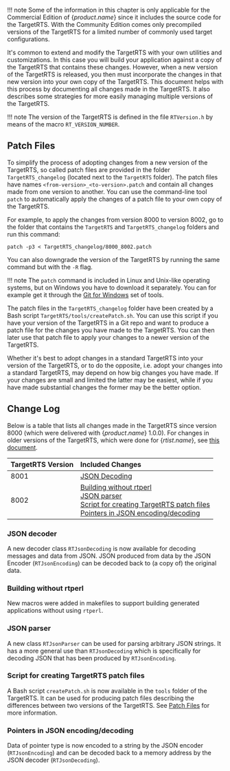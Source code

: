 !!! note 
    Some of the information in this chapter is only applicable for the Commercial Edition of {$product.name$} since it includes the source code for the TargetRTS. With the Community Edition comes only precompiled versions of the TargetRTS for a limited number of commonly used target configurations.

It's common to extend and modify the TargetRTS with your own utilities and customizations. In this case you will build your application against a copy of the TargetRTS that contains these changes. However, when a new version of the TargetRTS is released, you then must incorporate the changes in that new version into your own copy of the TargetRTS. This document helps with this process by documenting all changes made in the TargetRTS. It also describes some strategies for more easily managing multiple versions of the TargetRTS.

!!! note 
    The version of the TargetRTS is defined in the file `RTVersion.h` by means of the macro `RT_VERSION_NUMBER`.

## Patch Files
To simplify the process of adopting changes from a new version of the TargetRTS, so called patch files are provided in the folder `TargetRTS_changelog` (located next to the `TargetRTS` folder). The patch files have names `<from-version>_<to-version>.patch` and contain all changes made from one version to another. You can use the command-line tool `patch` to automatically apply the changes of a patch file to your own copy of the TargetRTS. 

For example, to apply the changes from version 8000 to version 8002, go to the folder that contains the `TargetRTS` and `TargetRTS_changelog` folders and run this command:

```
patch -p3 < TargetRTS_changelog/8000_8002.patch
```

You can also downgrade the version of the TargetRTS by running the same command but with the `-R` flag.

!!! note
    The `patch` command is included in Linux and Unix-like operating systems, but on Windows you have to download it separately. You can for example get it through the [Git for Windows](https://gitforwindows.org/) set of tools.

The patch files in the `TargetRTS_changelog` folder have been created by a Bash script `TargetRTS/tools/createPatch.sh`. You can use this script if you have your version of the TargetRTS in a Git repo and want to produce a patch file for the changes you have made to the TargetRTS. You can then later use that patch file to apply your changes to a newer version of the TargetRTS.

Whether it's best to adopt changes in a standard TargetRTS into your version of the TargetRTS, or to do the opposite, i.e. adopt your changes into a standard TargetRTS, may depend on how big changes you have made. If your changes are small and limited the latter may be easiest, while if you have made substantial changes the former may be the better option.

## Change Log
Below is a table that lists all changes made in the TargetRTS since version 8000 (which were delivered with {$product.name$} 1.0.0). For changes in older versions of the TargetRTS, which were done for {$rtist.name$}, see [this document](https://model-realtime.hcldoc.com/help/topic/com.ibm.xtools.rsarte.webdoc/pdf/ModelRealTime_RoseRT_All_Changes_in_Cpp_TargetRTS.pdf).

| TargetRTS Version | Included Changes | 
|----------|:-------------|
| 8001 | [JSON Decoding](#json-decoder) | 
| 8002 | [Building without rtperl](#building-without-rtperl) <br> [JSON parser](#json-parser) <br> [Script for creating TargetRTS patch files](#script-for-creating-targetrts-patch-files) <br> [Pointers in JSON encoding/decoding](#pointers-in-json-encodingdecoding) | 


### JSON decoder
A new decoder class `RTJsonDecoding` is now available for decoding messages and data from JSON. JSON produced from data by the JSON Encoder (`RTJsonEncoding`) can be decoded back to (a copy of) the original data.

### Building without rtperl
New macros were added in makefiles to support building generated applications without using `rtperl`.

### JSON parser
A new class `RTJsonParser` can be used for parsing arbitrary JSON strings. It has a more general use than `RTJsonDecoding` which is specifically for decoding JSON that has been produced by `RTJsonEncoding`.

### Script for creating TargetRTS patch files
A Bash script `createPatch.sh` is now available in the `tools` folder of the TargetRTS. It can be used for producing patch files describing the differences between two versions of the TargetRTS. See [Patch Files](#patch-files) for more information.

### Pointers in JSON encoding/decoding
Data of pointer type is now encoded to a string by the JSON encoder (`RTJsonEncoding`) and can be decoded back to a memory address by the JSON decoder (`RTJsonDecoding`).